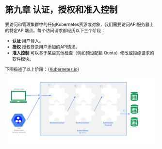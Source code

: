 # 第九章 认证，授权和准入控制

要访问和管理集群中的任何Kubernetes资源或对象，我们需要访问API服务器上的特定API端点。每个访问请求都经历以下三个阶段：

* **认证** 用户登入。
* **授权** 授权登录用户添加的API请求。
* **准入控制** 可以基于某些其他检查（例如预设配额 Quota）修改或拒绝请求的软件模块。

下图描述了以上阶段：（[Kubernetes.io](https://kubernetes.io/docs/admin/accessing-the-api/)）

![Accessing the API](../../.gitbook/assets/image%20%2829%29.png)


